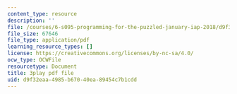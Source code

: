 ```yaml
---
content_type: resource
description: ''
file: /courses/6-s095-programming-for-the-puzzled-january-iap-2018/d9f32eaa4985b67040ea89454c7b1cdd_Fp7usgx_CvM.pdf
file_size: 67646
file_type: application/pdf
learning_resource_types: []
license: https://creativecommons.org/licenses/by-nc-sa/4.0/
ocw_type: OCWFile
resourcetype: Document
title: 3play pdf file
uid: d9f32eaa-4985-b670-40ea-89454c7b1cdd
---
```

